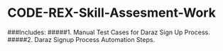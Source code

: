 # CODE-REX-Skill-Assesment-Work
###Includes:
#####1.  Manual Test Cases for Daraz Sign Up Process.
#####2.  Daraz Signup Process Automation Steps. 
